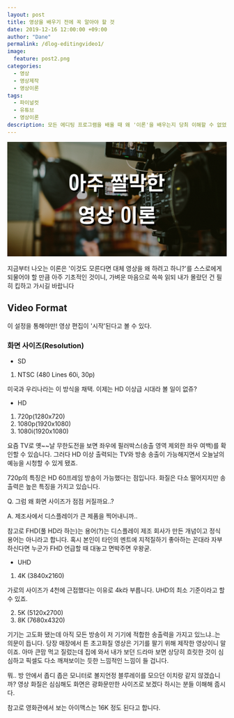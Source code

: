 ```yaml
---
layout: post
title: 영상을 배우기 전에 꼭 알아야 할 것
date: 2019-12-16 12:00:00 +09:00
author: "Dane"
permalink: /dlog-editingvideo1/
image:
  feature: post2.png
categories:
  - 영상
  - 영상제작
  - 영상이론
tags:
  - 파이널컷
  - 유튜브
  - 영상이론
description: 모든 에디팅 프로그램을 배울 때 왜 '이론'을 배우는지 당최 이해할 수 없었다. 하지만 최소한으로 알고는 있어야 '왜 이곳에 이 기능이 들어갔는가!'를 알게 해주는 도가니 탁샷용 이론은 정말 필수로 알아야 한다. 해서 썰푸는 방식으로 기초 of 기초 영상 이론을 읊어보겠다. 
---
```


![영상 썸네일](../img/post/02/post21.png)

  지금부터 나오는 이론은 '이것도 모른다면 대체 영상을 왜 하려고 하니?'를 스스로에게 되물어야 할 만큼 아주 기초적인 것이니, 가벼운 마음으로 쓱쓱 읽되 내가 몰랐던 건 필히 킵하고 가시길 바랍니다

## Video Format

  이 설정을 통해야만! 영상 편집이 '시작'된다고 볼 수 있다.



### 화면 사이즈(Resolution)

- SD

1. NTSC (480 Lines 60i, 30p)

  미국과 우리나라는 이 방식을 채택. 이제는 HD 이상급 시대라 볼 일이 없쥬?



- HD

1. 720p(1280x720)
2. 1080p(1920x1080)
3. 1080i(1920x1080)

 요즘 TV로 옛~~날 무한도전을 보면 좌우에 필러박스(송출 영역 제외한 좌우 여백)를 확인할 수 있습니다. 그러다 HD 이상 출력되는 TV와 방송 송출이 가능해지면서 오늘날의 예능을 시청할 수 있게 됐죠.

  720p의 특징은 HD 60프레임 방송이 가능했다는 점입니다. 화질은 다소 떨어지지만 송출력은 높은 특징을 가지고 있습니다.

 Q. 그럼 왜 화면 사이즈가 점점 커질까요..?

 A. 제조사에서 디스플레이가 큰 제품을 찍어내니까..

  참고로 FHD(풀 HD라 하는)는 용어(?)는 디스플레이 제조 회사가 만든 개념이고 정식 용어는 아니라고 합니다. 혹시 본인이 타인의 멘트에 지적질하기 좋아하는 꼰대라 자부하신다면 누군가 FHD 언급할 때 대놓고 면박주면 우왕굳.



- UHD

1. 4K (3840x2160)

  가로의 사이즈가 4천에 근접했다는 이유로 4k라 부릅니다. UHD의 최소 기준이라고 할 수 있죠.

2. 5K (5120x2700)
3. 8K (7680x4320)

  기기는 고도화 됐는데 아직 모든 방송이 저 기기에 적합한 송출력을 가지고 있느냐..는 의문이 듭니다. 당장 매장에서 튼 초고화질 영상은 기기를 팔기 위해 제작한 영상이니 말이죠. 아마 큰맘 먹고 질렀는데 집에 와서 내가 보던 드라마 보면 상당히 흐릿한 것이 심심하고 픽셀도 다소 깨져보이는 듯한 느낌적인 느낌이 들 겁니다.

  뭐.. 방 안에서 좁디 좁은 모니터로 볼지언정 블루레이를 모으던 이치랑 같지 않겠습니까? 영상 화질은 심심해도 화면은 광화문만한 사이즈로 보겠다 하시는 분들 이해해 줍시다.

  참고로 영화관에서 보는 아이맥스는 16K 정도 된다고 합니다.
